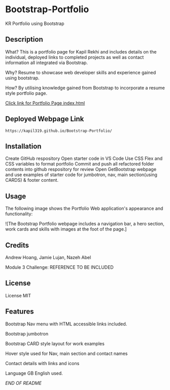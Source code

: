 
# Bootstrap-Portfolio
KR Portfolio using Bootstrap 

## Description 

What? This is a portfolio page for Kapil Rekhi and includes details on the individual, deployed links to completed projects as well as contact information all integrated via Bootstrap.

Why? Resume to showcase web developer skills and experience gained using bootstrap.

How? By utilising knowledge gained from Bootstrap to incorporate a resume style portfolio page. 

[Click link for Portfolio Page index.html](index.html)

## Deployed Webpage Link

`https://kapil319.github.io/Bootstrap-Portfolio/`


## Installation

Create GitHub respository 
Open starter code in VS Code
Use CSS Flex and CSS variables to format portfolio
Commit and push all refactored folder contents into github respository for review
Open GetBootstrap webpage and use examples of starter code for jumbotron, nav, main section(using CARDS) & footer content. 

## Usage 

The following image shows the Portfolio Web application's appearance and functionality:

![The Bootstrap Portfolio webpage includes a navigation bar, a hero section, work cards and skills with images at the foot of the page.]

## Credits

Andrew Hoang,
Jamie Lujan,
Nazeh Abel

Module 3 Challenge: REFERENCE TO BE INCLUDED


## License

License MIT

## Features

Bootstrap Nav menu with HTML accessible links included.

Bootstrap jumbotron

Bootstrap CARD style layout for work examples

Hover style used for Nav, main section and contact names

Contact details with links and icons

Language GB English used.

*END OF README*